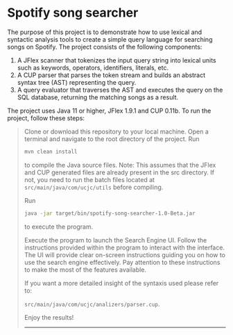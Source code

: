 # Spotify song searcher

The purpose of this project is to demonstrate how to use lexical and syntactic analysis tools to create a simple query language for searching songs on Spotify. The project consists of the following components:

1. A JFlex scanner that tokenizes the input query string into lexical units such as keywords, operators, identifiers, literals, etc.
2. A CUP parser that parses the token stream and builds an abstract syntax tree (AST) representing the query.
3. A query evaluator that traverses the AST and executes the query on the SQL database, returning the matching songs as a result.

The project uses Java 11 or higher, JFlex 1.9.1 and CUP 0.11b. To run the project, follow these steps:

> Clone or download this repository to your local machine.
> Open a terminal and navigate to the root directory of the project.
> Run
>
> ```bash
> mvn clean install
> ```
> to compile the Java source files. Note: This assumes that the JFlex and CUP generated files are already present in the src directory. If not, you need to run the batch files located at `src/main/java/com/ucjc/utils` before compiling.
>
> Run
>
> ```bash
> java -jar target/bin/spotify-song-searcher-1.0-Beta.jar
> ```
> to execute the program.
>
> Execute the program to launch the Search Engine UI. Follow the instructions provided within the program to interact with the interface. The UI will provide clear on-screen instructions guiding you on how to use the search engine effectively. Pay attention to these instructions to make the most of the features available.
>
> If you want a more detailed insight of the syntaxis used please refer to:
>
> `src/main/java/com/ucjc/analizers/parser.cup`.
>
> Enjoy the results!
>
> ---
